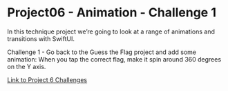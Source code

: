 # Project06 - Animation - Challenge 1

In this technique project we’re going to look at a range of animations and transitions with SwiftUI.

Challenge 1 - Go back to the Guess the Flag project and add some animation:  When you tap the correct flag, make it spin around 360 degrees on the Y axis.

[Link to Project 6 Challenges](https://www.hackingwithswift.com/books/ios-swiftui/animation-wrap-up)

